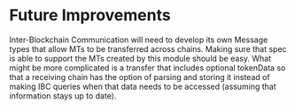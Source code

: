 # Future Improvements

Inter-Blockchain Communication will need to develop its own Message types that allow MTs to be transferred across chains. Making sure that spec is able to support the MTs created by this module should be easy. What might be more complicated is a transfer that includes optional tokenData so that a receiving chain has the option of parsing and storing it instead of making IBC queries when that data needs to be accessed (assuming that information stays up to date).
